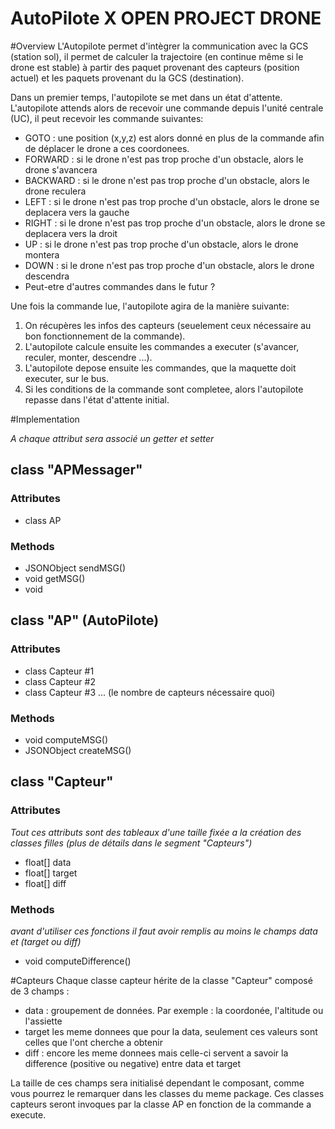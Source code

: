 # AutoPilote X OPEN PROJECT DRONE


#Overview
L'Autopilote permet d'intègrer la communication avec la GCS (station sol), il permet de calculer la trajectoire (en continue même si le drone est stable) à partir des paquet provenant des capteurs (position actuel) et les paquets provenant du la GCS (destination).

Dans un premier temps, l'autopilote se met dans un état d'attente.
L'autopilote attends alors de recevoir une commande depuis l'unité centrale (UC),
il peut recevoir les commande suivantes:
* GOTO : une position (x,y,z) est alors donné en plus de la commande afin de déplacer le drone a ces coordonees.
* FORWARD : si le drone n'est pas trop proche d'un obstacle, alors le drone s'avancera
* BACKWARD : si le drone n'est pas trop proche d'un obstacle, alors le drone reculera
* LEFT : si le drone n'est pas trop proche d'un obstacle, alors le drone se deplacera vers la gauche
* RIGHT : si le drone n'est pas trop proche d'un obstacle, alors le drone se deplacera vers la droit
* UP : si le drone n'est pas trop proche d'un obstacle, alors le drone montera
* DOWN : si le drone n'est pas trop proche d'un obstacle, alors le drone descendra
* Peut-etre d'autres commandes dans le futur ?

Une fois la commande lue, l'autopilote agira de la manière suivante:
1. On récupères les infos des capteurs (seuelement ceux nécessaire au bon fonctionnement de la commande).
2. L'autopilote calcule ensuite les commandes a executer (s'avancer, reculer, monter, descendre ...).
3. L'autopilote depose ensuite les commandes, que la maquette doit executer, sur le bus.
4. Si les conditions de la commande sont completee, alors l'autopilote repasse dans l'état d'attente initial.

#Implementation

*A chaque attribut sera associé un getter et setter*


## class "APMessager"
### Attributes
- class AP

### Methods
* JSONObject sendMSG()
* void getMSG()
* void

## class "AP" (AutoPilote)
### Attributes
- class Capteur #1
- class Capteur #2
- class Capteur #3 ... (le nombre de capteurs nécessaire quoi)

### Methods
* void computeMSG()
* JSONObject createMSG()

## class "Capteur"
### Attributes
*Tout ces attributs sont des tableaux d'une taille fixée a la création des classes filles (plus de détails dans le segment "Capteurs")*
- float[] data
- float[] target
- float[] diff

### Methods
*avant d'utiliser ces fonctions il faut avoir remplis au moins le champs data et (target ou diff)*

* void computeDifference()

#Capteurs
Chaque classe capteur hérite de la classe "Capteur" composé de 3 champs :
- data : groupement de données. Par exemple : la coordonée, l'altitude ou l'assiette
- target  les meme donnees que pour la data, seulement ces valeurs sont celles que l'ont cherche a obtenir
- diff : encore les meme donnees mais celle-ci servent a savoir la difference (positive ou negative) entre data et target

La taille de ces champs sera initialisé dependant le composant, comme vous pourrez le remarquer dans les classes du meme package. Ces classes capteurs seront invoques par la classe AP en fonction de la commande a execute.

